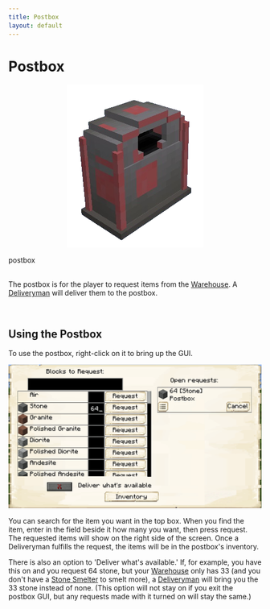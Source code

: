 ```yaml
---
title: Postbox
layout: default
---
```

# Postbox 

<div class="infobox box text-center">
    <p style="text-align:center;"><img src="../../assets/images/items/postbox.png" alt="Postbox"></p>
    <recipe>postbox</recipe>
</div>
<br>

The postbox is for the player to request items from the [Warehouse](../../source/buildings/warehouse). A [Deliveryman](../../source/workers/deliveryman) will deliver them to the postbox. 

<br>

## Using the Postbox

To use the postbox, right-click on it to bring up the GUI.

<p style="text-align:center;"><img src="../../assets/images/gui/postboxgui.png" alt="Postbox GUI"></p>


You can search for the item you want in the top box. When you find the item, enter in the field beside it how many you want, then press request. The requested items will show on the right side of the screen. Once a Deliveryman fulfills the request, the items will be in the postbox's inventory.

There is also an option to 'Deliver what's available.' If, for example, you have this on and you request 64 stone, but your [Warehouse](../../source/buildings/warehouse) only has 33 (and you don't have a [Stone Smelter](../../source/workers/stonesmelter) to smelt more), a [Deliveryman](../../source/workers/deliveryman) will bring you the 33 stone instead of none. (This option will not stay on if you exit the postbox GUI, but any requests made with it turned on will stay the same.)
